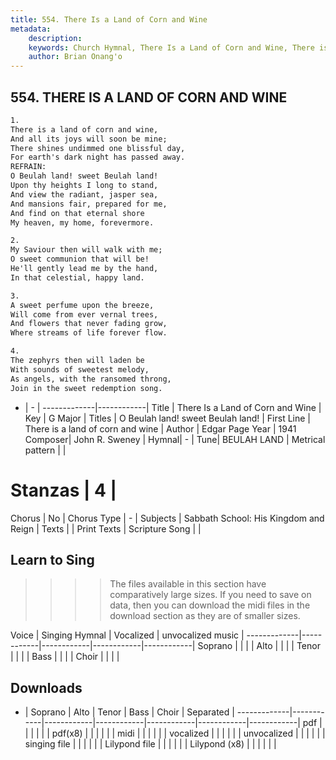 ```yaml
---
title: 554. There Is a Land of Corn and Wine
metadata:
    description: 
    keywords: Church Hymnal, There Is a Land of Corn and Wine, There is a land of corn and wine, O Beulah land! sweet Beulah land!
    author: Brian Onang'o
---
```



## 554. THERE IS A LAND OF CORN AND WINE

```txt
1.
There is a land of corn and wine, 
And all its joys will soon be mine; 
There shines undimmed one blissful day, 
For earth's dark night has passed away. 
REFRAIN:
O Beulah land! sweet Beulah land! 
Upon thy heights I long to stand, 
And view the radiant, jasper sea, 
And mansions fair, prepared for me, 
And find on that eternal shore 
My heaven, my home, forevermore. 

2.
My Saviour then will walk with me; 
O sweet communion that will be! 
He'll gently lead me by the hand, 
In that celestial, happy land. 

3.
A sweet perfume upon the breeze, 
Will come from ever vernal trees, 
And flowers that never fading grow, 
Where streams of life forever flow. 

4.
The zephyrs then will laden be 
With sounds of sweetest melody, 
As angels, with the ransomed throng, 
Join in the sweet redemption song.
```

- |   -  |
-------------|------------|
Title | There Is a Land of Corn and Wine |
Key | G Major |
Titles | O Beulah land! sweet Beulah land! |
First Line | There is a land of corn and wine |
Author | Edgar Page
Year | 1941
Composer| John R. Sweney |
Hymnal|  - |
Tune| BEULAH LAND |
Metrical pattern | |
# Stanzas | 4 |
Chorus | No |
Chorus Type | - |
Subjects | Sabbath School: His Kingdom and Reign |
Texts |  |
Print Texts | 
Scripture Song |  |
  
## Learn to Sing

>>>> The files available in this section have comparatively large sizes. If you need to save on data, then you can download the midi files in the download section as they are of smaller sizes.

Voice |  Singing Hymnal | Vocalized | unvocalized music |
-------------|------------|------------|------------|------------|
Soprano | | | |
Alto | | | |
Tenor | | | |
Bass | | | |
Choir | | | |

## Downloads

- |  Soprano | Alto | Tenor | Bass | Choir | Separated |
-------------|------------|------------|------------|------------|------------|------------|
pdf | | | | | |
pdf(x8) | | | | | |
midi | | | | | |
vocalized | | | | | |
unvocalized | | | | | |
singing file | | | | | |
Lilypond file | | | | | |
Lilypond (x8) | | | | | |
  
